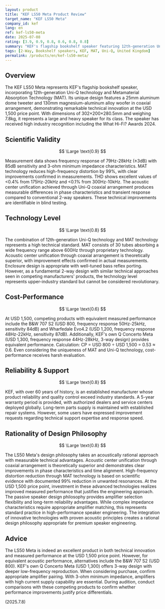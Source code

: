 ```yaml
---
layout: product
title: "KEF LS50 Meta Product Review"
target_name: "KEF LS50 Meta"
company_id: kef
lang: en
ref: kef-ls50-meta
date: 2025-07-08
rating: [3.9, 0.9, 0.8, 0.6, 0.8, 0.8]
summary: "KEF's flagship bookshelf speaker featuring 12th-generation Uni-Q technology and Metamaterial Absorption Technology (MAT). At USD 1,500, it demonstrates high evaluation in both technical innovation and measured performance. However, cost-performance receives harsh evaluation when considering price differences with competing products offering equivalent acoustic performance."
tags: [2-Way, Bookshelf speakers, KEF, MAT, Uni-Q, United Kingdom]
permalink: /products/en/kef-ls50-meta/
---
```

## Overview

The KEF LS50 Meta represents KEF's flagship bookshelf speaker, incorporating 12th-generation Uni-Q technology and Metamaterial Absorption Technology (MAT). Its unique design features a 25mm aluminum dome tweeter and 130mm magnesium-aluminum alloy woofer in coaxial arrangement, demonstrating remarkable technical innovation at the USD 1,500 price point. With dimensions of 302×200×280.5mm and weighing 7.8kg, it represents a large and heavy speaker for its class. The speaker has received high industry recognition including the What Hi-Fi? Awards 2024.

## Scientific Validity

$$ \Large \text{0.9} $$

Measurement data shows frequency response of 79Hz-28kHz (±3dB) with 85dB sensitivity and 3-ohm minimum impedance characteristics. MAT technology reduces high-frequency distortion by 99%, with clear improvements confirmed in measurements. THD shows excellent values of <0.4% from 175Hz-20kHz and <0.1% from 300Hz-10kHz. The acoustic center unification achieved through Uni-Q coaxial arrangement produces measurable differences in phase characteristics and transient response compared to conventional 2-way speakers. These technical improvements are identifiable in blind testing.

## Technology Level

$$ \Large \text{0.8} $$

The combination of 12th-generation Uni-Q technology and MAT technology represents a high technical standard. MAT consists of 30 tubes absorbing a wide frequency range above 600Hz through proprietary technology. Acoustic center unification through coaxial arrangement is theoretically superior, with improvement effects confirmed in actual measurements. Enclosure design is appropriate with well-tuned bass reflex porting. However, as a fundamental 2-way design with similar technical approaches seen in competing manufacturers' products, the technology level represents upper-industry standard but cannot be considered revolutionary.

## Cost-Performance

$$ \Large \text{0.6} $$

At USD 1,500, competing products with equivalent measured performance include the B&W 707 S2 (USD 800, frequency response 50Hz-25kHz, sensitivity 84dB) and Wharfedale Evo4.2 (USD 1,200, frequency response 48Hz-22kHz, sensitivity 87dB). Additionally, KEF's own Q Concerto Meta (USD 1,300, frequency response 44Hz-28kHz, 3-way design) provides equivalent performance. Calculation: CP = USD 800 ÷ USD 1,500 = 0.53 ≈ 0.6. Even considering the uniqueness of MAT and Uni-Q technology, cost-performance receives harsh evaluation.

## Reliability & Support

$$ \Large \text{0.8} $$

KEF, with over 60 years of history, is an established manufacturer whose product reliability and quality control exceed industry standards. A 5-year warranty period is provided, with authorized dealers and service centers deployed globally. Long-term parts supply is maintained with established repair systems. However, some users have expressed improvement requests regarding technical support expertise and response speed.

## Rationality of Design Philosophy

$$ \Large \text{0.8} $$

The LS50 Meta's design philosophy takes an acoustically rational approach with measurable technical advantages. Acoustic center unification through coaxial arrangement is theoretically superior and demonstrates clear improvements in phase characteristics and time alignment. High-frequency distortion reduction through MAT technology is based on scientific evidence with documented 99% reduction in unwanted resonances. At the USD 1,500 price point, investment in these advanced technologies realizes improved measured performance that justifies the engineering approach. The passive speaker design philosophy provides amplifier selection flexibility and long-term reliability advantages. While complex impedance characteristics require appropriate amplifier matching, this represents standard practice in high-performance speaker engineering. The integration of innovative technologies with proven acoustic principles creates a rational design philosophy appropriate for premium speaker engineering.

## Advice

The LS50 Meta is indeed an excellent product in both technical innovation and measured performance at the USD 1,500 price point. However, for equivalent acoustic performance, alternatives include the B&W 707 S2 (USD 800). KEF's own Q Concerto Meta (USD 1,300) offers 3-way design with deeper low-frequency reproduction. When considering purchase, confirm appropriate amplifier pairing. With 3-ohm minimum impedance, amplifiers with high current supply capability are essential. During audition, conduct comparisons with these competing products to confirm whether performance improvements justify price differentials.

(2025.7.8)